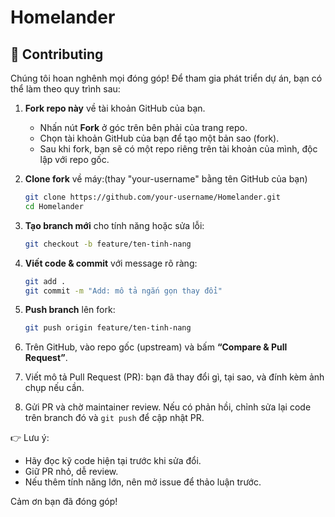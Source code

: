 # Homelander


 

 
## 🤝 Contributing

Chúng tôi hoan nghênh mọi đóng góp! Để tham gia phát triển dự án, bạn có thể làm theo quy trình sau:

1. **Fork repo này** về tài khoản GitHub của bạn.
   - Nhấn nút **Fork** ở góc trên bên phải của trang repo.  
   - Chọn tài khoản GitHub của bạn để tạo một bản sao (fork).  
   - Sau khi fork, bạn sẽ có một repo riêng trên tài khoản của mình, độc lập với repo gốc. 
2. **Clone fork** về máy:(thay "your-username" bằng tên GitHub của bạn)
   ```bash
   git clone https://github.com/your-username/Homelander.git
   cd Homelander
   ```

3. **Tạo branch mới** cho tính năng hoặc sửa lỗi:

   ```bash
   git checkout -b feature/ten-tinh-nang
   ```
4. **Viết code & commit** với message rõ ràng:

   ```bash
   git add .
   git commit -m "Add: mô tả ngắn gọn thay đổi"
   ```
5. **Push branch** lên fork:

   ```bash
   git push origin feature/ten-tinh-nang
   ```
6. Trên GitHub, vào repo gốc (upstream) và bấm **“Compare & Pull Request”**.
7. Viết mô tả Pull Request (PR): bạn đã thay đổi gì, tại sao, và đính kèm ảnh chụp nếu cần.
8. Gửi PR và chờ maintainer review. Nếu có phản hồi, chỉnh sửa lại code trên branch đó và `git push` để cập nhật PR.

👉 Lưu ý:

* Hãy đọc kỹ code hiện tại trước khi sửa đổi.
* Giữ PR nhỏ, dễ review.
* Nếu thêm tính năng lớn, nên mở issue để thảo luận trước.

Cảm ơn bạn đã đóng góp! 

 
